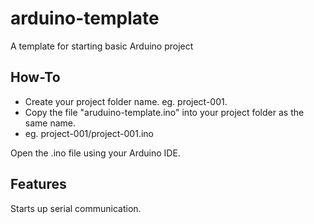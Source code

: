 # arduino-template
A template for starting basic Arduino project

## How-To
 - Create your project folder name. eg. project-001.
 - Copy the file "aruduino-template.ino" into your project folder as the same name.
 - eg. project-001/project-001.ino
 
 Open the .ino file using your Arduino IDE.
 
 ## Features
 Starts up serial communication.
 
